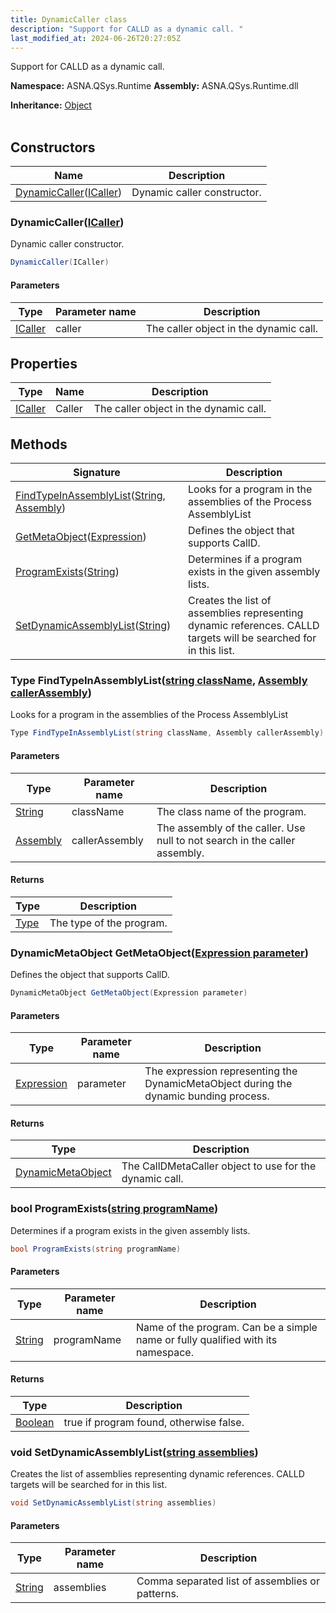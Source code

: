 ```yaml
---
title: DynamicCaller class
description: "Support for CALLD as a dynamic call. "
last_modified_at: 2024-06-26T20:27:05Z
---
```


Support for CALLD as a dynamic call.

**Namespace:** ASNA.QSys.Runtime
**Assembly:** ASNA.QSys.Runtime.dll

**Inheritance:** [Object](https://docs.microsoft.com/en-us/dotnet/api/system.object)
<br>
<br>

## Constructors

| Name | Description |
| --- | --- |
| [DynamicCaller](#dynamiccallericaller)([ICaller](/reference/runtime/qsys-runtime/i-caller.html)) | Dynamic caller constructor.

### DynamicCaller([ICaller](/reference/runtime/qsys-runtime/i-caller.html))

Dynamic caller constructor.

```cs
DynamicCaller(ICaller)
```

#### Parameters

| Type | Parameter name | Description
| --- | --- | ---
| [ICaller](/reference/runtime/qsys-runtime/i-caller.html) | caller | The caller object in the dynamic call.

## Properties

| Type | Name | Description
| --- | --- | --- 
| [ICaller](/reference/runtime/qsys-runtime/i-caller.html) | Caller | The caller object in the dynamic call. |

## Methods

| Signature | Description |
| --- | --- |
| [FindTypeInAssemblyList](#type-findtypeinassemblyliststring-classname-assembly-callerassembly)([String](https://docs.microsoft.com/en-us/dotnet/api/system.string), [Assembly](https://learn.microsoft.com/en-us/dotnet/api/system.reflection.assembly?view=net-8.0)) | Looks for a program in the assemblies of the Process AssemblyList
| [GetMetaObject](#dynamicmetaobject-getmetaobjectexpression-parameter)([Expression](https://learn.microsoft.com/en-us/dotnet/api/system.linq.expressions.expression?view=net-8.0)) | Defines the object that supports CallD.
| [ProgramExists](#bool-programexistsstring-programname)([String](https://docs.microsoft.com/en-us/dotnet/api/system.string)) | Determines if a program exists in the given assembly lists.
| [SetDynamicAssemblyList](#void-setdynamicassemblyliststring-assemblies)([String](https://docs.microsoft.com/en-us/dotnet/api/system.string)) | Creates the list of assemblies representing dynamic references. CALLD targets will be searched for in this list.

### Type FindTypeInAssemblyList([string className](https://learn.microsoft.com/en-us/dotnet/api/system.string?view=net-8.0), [Assembly callerAssembly](https://learn.microsoft.com/en-us/dotnet/api/system.reflection.assembly?view=net-8.0))

Looks for a program in the assemblies of the Process AssemblyList

```cs
Type FindTypeInAssemblyList(string className, Assembly callerAssembly)
```

#### Parameters

| Type | Parameter name | Description
| --- | --- | ---
| [String](https://docs.microsoft.com/en-us/dotnet/api/system.string) | className | The class name of the program.
| [Assembly](https://learn.microsoft.com/en-us/dotnet/api/system.reflection.assembly?view=net-8.0) | callerAssembly | The assembly of the caller. Use null to not search in the caller assembly.

#### Returns

| Type | Description
| --- | ---
| [Type](https://docs.microsoft.com/en-us/dotnet/api/system.type) | The type of the program.

### DynamicMetaObject GetMetaObject([Expression parameter](https://learn.microsoft.com/en-us/dotnet/api/system.linq.expressions.expression?view=net-8.0))

Defines the object that supports CallD.

```cs
DynamicMetaObject GetMetaObject(Expression parameter)
```

#### Parameters

| Type | Parameter name | Description
| --- | --- | ---
| [Expression](https://learn.microsoft.com/en-us/dotnet/api/system.linq.expressions.expression?view=net-8.0) | parameter | The expression representing the DynamicMetaObject during the dynamic bunding process.

#### Returns

| Type | Description
| --- | ---
| [DynamicMetaObject](https://learn.microsoft.com/en-us/dotnet/api/system.dynamic.dynamicmetaobject?view=net-8.0) | The CallDMetaCaller object to use for the dynamic call.

### bool ProgramExists([string programName](https://learn.microsoft.com/en-us/dotnet/api/system.string?view=net-8.0))

Determines if a program exists in the given assembly lists.

```cs
bool ProgramExists(string programName)
```

#### Parameters

| Type | Parameter name | Description
| --- | --- | ---
| [String](https://docs.microsoft.com/en-us/dotnet/api/system.string) | programName | Name of the program. Can be a simple name or fully qualified with its namespace.

#### Returns

| Type | Description
| --- | ---
| [Boolean](https://docs.microsoft.com/en-us/dotnet/api/system.boolean) | true if program found, otherwise false.

### void SetDynamicAssemblyList([string assemblies](https://learn.microsoft.com/en-us/dotnet/api/system.string?view=net-8.0))

Creates the list of assemblies representing dynamic references. CALLD targets will be searched for in this list.

```cs
void SetDynamicAssemblyList(string assemblies)
```

#### Parameters

| Type | Parameter name | Description
| --- | --- | ---
| [String](https://docs.microsoft.com/en-us/dotnet/api/system.string) | assemblies | Comma separated list of assemblies or patterns.

